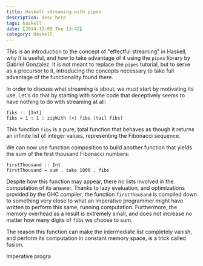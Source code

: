 ```yaml
---
title: Haskell streaming with pipes
description: desc here
tags: haskell
date: [2014-12-09 Tue 13:42]
category: Haskell
---
```


This is an introduction to the concept of "effectful streaming" in Haskell,
why it is useful, and how to take advantage of it using the `pipes` library by
Gabriel Gonzalez.  It is not meant to replace the `pipes` tutorial, but to
serve as a precursor to it, introducing the concepts necessary to take full
advantage of the functionality found there.

In order to discuss what streaming is about, we must start by motivating its
use.  Let's do that by starting with some code that deceptively seems to have
nothing to do with streaming at all:

    fibs :: [Int]
    fibs = 1 : 1 : zipWith (+) fibs (tail fibs)

This function `fibs` is a pure, total function that behaves as though it
returns an infinite list of integer values, representing the Fibonacci
sequence.

We can now use function composition to build another function that yields the
sum of the first thousand Fibonacci numbers:

    firstThousand :: Int
    firstThousand = sum . take 1000 . fibs

Despite how this function may appear, there no lists involved in the
computation of its answer.  Thanks to lazy evaluation, and optimizations
provided by the GHC compiler, the function `firstThousand` is compiled down to
something very close to what an imperative programmer might have written to
perform this same, running computation.  Furthermore, the memory overhead as a
result is extremely small, and does not increase no matter how many digits of
`fibs` we choose to sum.

The reason this function can make the intermediate list completely vanish, and
perform its computation in constant memory space, is a trick called fusion.

Imperative progra
